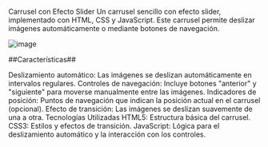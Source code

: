 Carrusel con Efecto Slider
Un carrusel sencillo con efecto slider, implementado con HTML, CSS y JavaScript. Este carrusel permite deslizar imágenes automáticamente o mediante botones de navegación.

![image](https://github.com/user-attachments/assets/0c3102f5-8662-4692-9153-4c61824efda2)


##Características##

Deslizamiento automático: Las imágenes se deslizan automáticamente en intervalos regulares.
Controles de navegación: Incluye botones "anterior" y "siguiente" para moverse manualmente entre las imágenes.
Indicadores de posición: Puntos de navegación que indican la posición actual en el carrusel (opcional).
Efecto de transición: Las imágenes se deslizan suavemente de una a otra.
Tecnologías Utilizadas
HTML5: Estructura básica del carrusel.
CSS3: Estilos y efectos de transición.
JavaScript: Lógica para el deslizamiento automático y la interacción con los controles.


